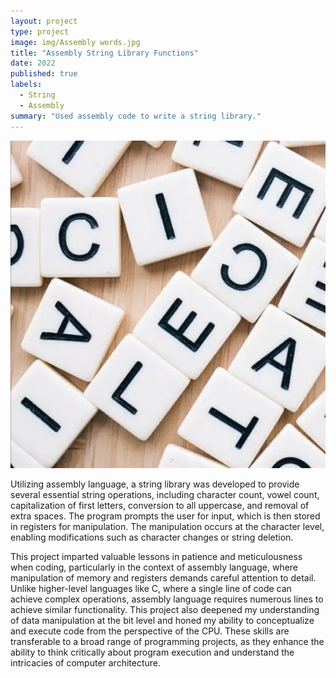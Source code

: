 ```yaml
---
layout: project
type: project
image: img/Assembly words.jpg
title: "Assembly String Library Functions"
date: 2022
published: true
labels:
  - String
  - Assembly
summary: "Used assembly code to write a string library."
---
```


<img class="img-fluid" src="../img/Assembly words.jpg">

Utilizing assembly language, a string library was developed to provide several essential string operations, including character count, vowel count, capitalization of first letters, conversion to all uppercase, and removal of extra spaces. The program prompts the user for input, which is then stored in registers for manipulation. The manipulation occurs at the character level, enabling modifications such as character changes or string deletion.


This project imparted valuable lessons in patience and meticulousness when coding, particularly in the context of assembly language, where manipulation of memory and registers demands careful attention to detail. Unlike higher-level languages like C, where a single line of code can achieve complex operations, assembly language requires numerous lines to achieve similar functionality. This project also deepened my understanding of data manipulation at the bit level and honed my ability to conceptualize and execute code from the perspective of the CPU. These skills are transferable to a broad range of programming projects, as they enhance the ability to think critically about program execution and understand the intricacies of computer architecture.
